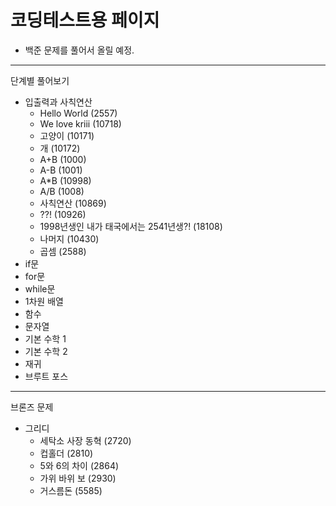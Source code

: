 # 코딩테스트용 페이지 
- 백준 문제를 풀어서 올릴 예정.

---

단계별 풀어보기
- 입출력과 사칙연산
  - Hello World (2557)
  - We love kriii (10718)
  - 고양이 (10171)
  - 개 (10172)
  - A+B (1000)
  - A-B (1001)
  - A*B (10998)
  - A/B (1008)
  - 사칙연산 (10869) 
  - ??! (10926)
  - 1998년생인 내가 태국에서는 2541년생?! (18108)
  - 나머지 (10430)
  - 곱셈 (2588)
- if문 
- for문 
- while문
- 1차원 배열
- 함수
- 문자열
- 기본 수학 1
- 기본 수학 2
- 재귀
- 브루트 포스

---
브론즈 문제
- 그리디 
  - 세탁소 사장 동혁 (2720)
  - 컵홀더 (2810)
  - 5와 6의 차이 (2864)
  - 가위 바위 보 (2930)
  - 거스름돈 (5585)